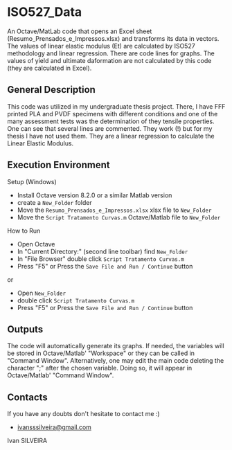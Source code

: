 # ISO527_Data
An Octave/MatLab code that opens an Excel sheet (Resumo_Prensados_e_Impressos.xlsx) and transforms its data in vectors. The values of linear elastic modulus (Et) are calculated by ISO527 methodology and linear regression. There are code lines for graphs. The values of yield and ultimate daformation are not calculated by this code (they are calculated in Excel).

## General Description
This code was utilized in my undergraduate thesis project. There, I have  FFF printed PLA and PVDF specimens with different conditions and one of the many assessment tests was the determination of they tensile properties. 
One can see that several lines are commented. They work (!) but for my thesis I have not used them. They are a linear regression to calculate the Linear Elastic Modulus. 

## Execution Environment
Setup (Windows)
* Install Octave version 8.2.0 or a similar Matlab version
* create a `New_Folder` folder
* Move the `Resumo_Prensados_e_Impressos.xlsx` xlsx file to `New_Folder`
* Move the `Script Tratamento Curvas.m` Octave/Matlab file to `New_Folder`

How to Run
* Open Octave
* In "Current Directory:" (second line toolbar) find `New_Folder`
* In "File Browser" double click `Script Tratamento Curvas.m`
* Press "F5" or Press the `Save File and Run / Continue` button

or

* Open `New_Folder`
* double click `Script Tratamento Curvas.m`
* Press "F5" or Press the `Save File and Run / Continue` button
## Outputs
The code will automatically generate its graphs. If needed, the variables will be stored in Octave/Matlab' "Workspace" or they can be called in "Command Window". Alternatively, one may edit the main code deleting the character ";" after the chosen variable. Doing so, it will appear in Octave/Matlab' "Command Window".

## Contacts
If you have any doubts don't hesitate to contact me :)
* ivansssilveira@gmail.com

Ivan SILVEIRA

